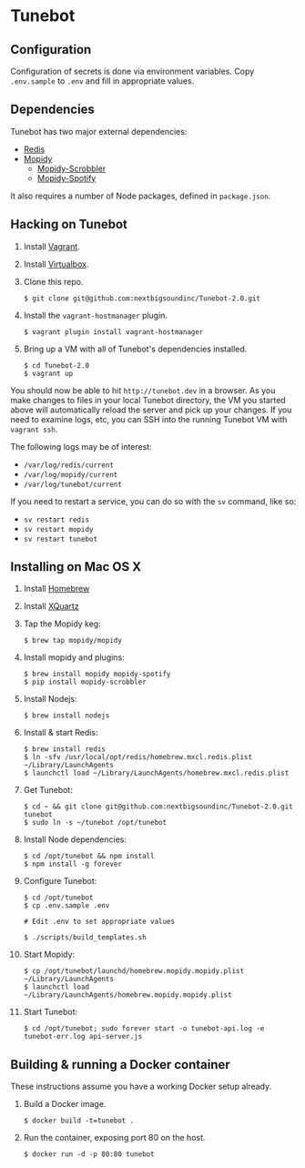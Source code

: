 # Tunebot

## Configuration

Configuration of secrets is done via environment variables. Copy
`.env.sample` to `.env` and fill in appropriate values.

## Dependencies

Tunebot has two major external dependencies:

  - [Redis](http://redis.io/)
  - [Mopidy](https://www.mopidy.com/)
    - [Mopidy-Scrobbler](https://github.com/mopidy/mopidy-scrobbler)
    - [Mopidy-Spotify](https://github.com/mopidy/mopidy-spotify)

It also requires a number of Node packages, defined in `package.json`.

## Hacking on Tunebot

1. Install [Vagrant](https://github.com/mopidy/mopidy-spotify).
2. Install [Virtualbox](https://www.virtualbox.org/wiki/Downloads).

3. Clone this repo.

   ```shell
   $ git clone git@github.com:nextbigsoundinc/Tunebot-2.0.git
   ```

4. Install the `vagrant-hostmanager` plugin.

   ```shell
   $ vagrant plugin install vagrant-hostmanager
   ```

5. Bring up a VM with all of Tunebot's dependencies installed.

   ```shell
   $ cd Tunebot-2.0
   $ vagrant up
   ```

You should now be able to hit `http://tunebot.dev` in a browser. As you
make changes to files in your local Tunebot directory, the VM you
started above will automatically reload the server and pick up your
changes. If you need to examine logs, etc, you can SSH into the running
Tunebot VM with `vagrant ssh`.

The following logs may be of interest:

  - `/var/log/redis/current`
  - `/var/log/mopidy/current`
  - `/var/log/tunebot/current`

If you need to restart a service, you can do so with the `sv` command,
like so:

  - `sv restart redis`
  - `sv restart mopidy`
  - `sv restart tunebot`

## Installing on Mac OS X

1. Install [Homebrew](http://brew.sh/)
2. Install [XQuartz](http://xquartz.macosforge.org/landing/)
3. Tap the Mopidy keg:

    ```shell
    $ brew tap mopidy/mopidy
    ```

4. Install mopidy and plugins:

    ```shell
    $ brew install mopidy mopidy-spotify
    $ pip install mopidy-scrobbler
    ```

5. Install Nodejs:

    ```shell
    $ brew install nodejs
    ```

6. Install & start Redis:

    ```shell
    $ brew install redis
    $ ln -sfv /usr/local/opt/redis/homebrew.mxcl.redis.plist ~/Library/LaunchAgents
    $ launchctl load ~/Library/LaunchAgents/homebrew.mxcl.redis.plist
    ```

7. Get Tunebot:

    ```shell
    $ cd ~ && git clone git@github.com:nextbigsoundinc/Tunebot-2.0.git tunebot
    $ sudo ln -s ~/tunebot /opt/tunebot
    ```

8. Install Node dependencies:

   ```
   $ cd /opt/tunebot && npm install
   $ npm install -g forever
   ```

9. Configure Tunebot:

    ```shell
    $ cd /opt/tunebot
    $ cp .env.sample .env

    # Edit .env to set appropriate values

    $ ./scripts/build_templates.sh
    ```

10. Start Mopidy:

     ```shell
     $ cp /opt/tunebot/launchd/homebrew.mopidy.mopidy.plist ~/Library/LaunchAgents
     $ launchctl load ~/Library/LaunchAgents/homebrew.mopidy.mopidy.plist
     ```

11. Start Tunebot:

    ```shell
    $ cd /opt/tunebot; sudo forever start -o tunebot-api.log -e tunebot-err.log api-server.js
    ```

## Building & running a Docker container

These instructions assume you have a working Docker setup already.

1. Build a Docker image.

   ```shell
   $ docker build -t=tunebot .
   ```

2. Run the container, exposing port 80 on the host.

   ```shell
   $ docker run -d -p 80:80 tunebot
   ```
